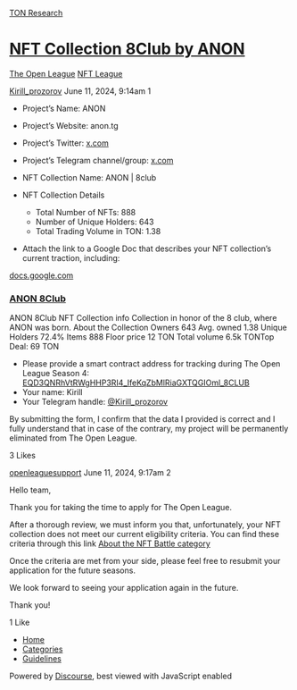[TON Research](/)

# [NFT Collection 8Club by ANON](/t/nft-collection-8club-by-anon/24831)

[The Open League](/c/the-open-league/nft-battle/62)  [NFT League](/c/the-open-league/nft-battle/62) 

    

[Kirill\_prozorov](https://tonresear.ch/u/Kirill_prozorov)  June 11, 2024, 9:14am  1

*   Project’s Name: ANON
    
*   Project’s Website: anon.tg
    
*   Project’s Twitter: [x.com](https://x.com/anonclub8)
    
*   Project’s Telegram channel/group: [x.com](https://x.com/anonclub8)
    
*   NFT Collection Name: ANON | 8club
    
*   NFT Collection Details
    
    *   Total Number of NFTs: 888
    *   Number of Unique Holders: 643
    *   Total Trading Volume in TON: 1.38
*   Attach the link to a Google Doc that describes your NFT collection’s current traction, including:
    

[docs.google.com](https://docs.google.com/document/d/1DG4J10OBZA3fYa8rWL25q0_0NsLyL3BV_OgFWZpzGxs/edit?usp=sharing)

[](https://docs.google.com/document/d/1DG4J10OBZA3fYa8rWL25q0_0NsLyL3BV_OgFWZpzGxs/edit?usp=sharing)

### [ANON 8Club](https://docs.google.com/document/d/1DG4J10OBZA3fYa8rWL25q0_0NsLyL3BV_OgFWZpzGxs/edit?usp=sharing)

ANON 8Club NFT Collection info Collection in honor of the 8 club, where ANON was born. About the Collection Owners 643 Avg. owned 1.38 Unique Holders 72.4% Items 888 Floor price 12 TON Total volume 6.5k TONTop Deal: 69 TON

*   Please provide a smart contract address for tracking during The Open League Season 4: [EQD3QNRhVtRWgHHP3RI4\_IfeKqZbMlRiaGXTQGIOml\_8CLUB](https://tonviewer.com/EQD3QNRhVtRWgHHP3RI4_IfeKqZbMlRiaGXTQGIOml_8CLUB)
*   Your name: Kirill
*   Your Telegram handle: [@Kirill\_prozorov](/u/kirill_prozorov)

By submitting the form, I confirm that the data I provided is correct and I fully understand that in case of the contrary, my project will be permanently eliminated from The Open League.

  3 Likes

[openleaguesupport](https://tonresear.ch/u/openleaguesupport) June 11, 2024, 9:17am  2

Hello team,

Thank you for taking the time to apply for The Open League.

After a thorough review, we must inform you that, unfortunately, your NFT collection does not meet our current eligibility criteria. You can find these criteria through this link [About the NFT Battle category](https://tonresear.ch/t/about-the-nft-battle-category/20070)

Once the criteria are met from your side, please feel free to resubmit your application for the future seasons.

We look forward to seeing your application again in the future.

Thank you!

  1 Like

*   [Home](/)
*   [Categories](/categories)
*   [Guidelines](/guidelines)

Powered by [Discourse](https://www.discourse.org), best viewed with JavaScript enabled